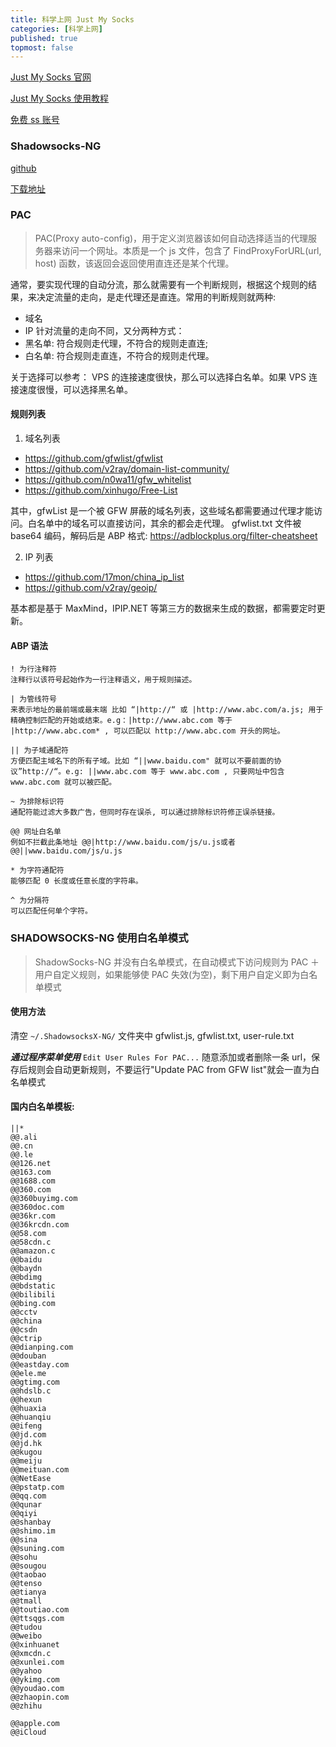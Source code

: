 ```yaml
---
title: 科学上网 Just My Socks
categories: [科学上网]
published: true
topmost: false
---
```


[Just My Socks 官网](https://justmysocks2.net/members/index.php?language=chinese)

[Just My Socks 使用教程](https://github.com/killgcd/justmysocks/blob/master/README.md)

[免费 ss 账号](https://github.com/bannedbook/fanqiang/wiki/%E5%85%8D%E8%B4%B9ss%E8%B4%A6%E5%8F%B7)

### Shadowsocks-NG

[github](https://github.com/shadowsocks/ShadowsocksX-NG)

[下载地址](https://github.com/shadowsocks/ShadowsocksX-NG/releases/tag/v1.9.4)

### PAC

> PAC(Proxy auto-config)，用于定义浏览器该如何自动选择适当的代理服务器来访问一个网址。本质是一个 js 文件，包含了 FindProxyForURL(url, host) 函数，该返回会返回使用直连还是某个代理。

通常，要实现代理的自动分流，那么就需要有一个判断规则，根据这个规则的结果，来决定流量的走向，是走代理还是直连。常用的判断规则就两种:

- 域名
- IP 针对流量的走向不同，又分两种方式：
- 黑名单: 符合规则走代理，不符合的规则走直连;
- 白名单: 符合规则走直连，不符合的规则走代理。

关于选择可以参考：
VPS 的连接速度很快，那么可以选择白名单。如果 VPS 连接速度很慢，可以选择黑名单。

#### 规则列表

1. 域名列表

- https://github.com/gfwlist/gfwlist
- https://github.com/v2ray/domain-list-community/
- https://github.com/n0wa11/gfw_whitelist
- https://github.com/xinhugo/Free-List

其中，gfwList 是一个被 GFW 屏蔽的域名列表，这些域名都需要通过代理才能访问。白名单中的域名可以直接访问，其余的都会走代理。
gfwlist.txt 文件被 base64 编码，解码后是 ABP 格式: https://adblockplus.org/filter-cheatsheet

2. IP 列表

- https://github.com/17mon/china_ip_list
- https://github.com/v2ray/geoip/

基本都是基于 MaxMind，IPIP.NET 等第三方的数据来生成的数据，都需要定时更新。

#### ABP 语法

```
! 为行注释符
注释行以该符号起始作为一行注释语义，用于规则描述。

| 为管线符号
来表示地址的最前端或最末端 比如 “|http://“ 或 |http://www.abc.com/a.js; 用于精确控制匹配的开始或结束。e.g：|http://www.abc.com 等于 |http://www.abc.com* , 可以匹配以 http://www.abc.com 开头的网址。

|| 为子域通配符
方便匹配主域名下的所有子域。比如 “||www.baidu.com" 就可以不要前面的协议”http://“。e.g: ||www.abc.com 等于 www.abc.com , 只要网址中包含 www.abc.com 就可以被匹配。

~ 为排除标识符
通配符能过滤大多数广告，但同时存在误杀, 可以通过排除标识符修正误杀链接。

@@ 网址白名单
例如不拦截此条地址 @@|http://www.baidu.com/js/u.js或者 @@||www.baidu.com/js/u.js

* 为字符通配符
能够匹配 0 长度或任意长度的字符串。

^ 为分隔符
可以匹配任何单个字符。
```

### SHADOWSOCKS-NG 使用白名单模式

> ShadowSocks-NG 并没有白名单模式，在自动模式下访问规则为 PAC ＋用户自定义规则，如果能够使 PAC 失效(为空)，剩下用户自定义即为白名单模式

#### 使用方法

清空 `~/.ShadowsocksX-NG/` 文件夹中 gfwlist.js, gfwlist.txt, user-rule.txt

**_通过程序菜单使用_** `Edit User Rules For PAC...` 随意添加或者删除一条 url，保存后规则会自动更新规则，不要运行"Update PAC from GFW list"就会一直为白名单模式

#### 国内白名单模板:

```
||*
@@.ali
@@.cn
@@.le
@@126.net
@@163.com
@@1688.com
@@360.com
@@360buyimg.com
@@360doc.com
@@36kr.com
@@36krcdn.com
@@58.com
@@58cdn.c
@@amazon.c
@@baidu
@@baydn
@@bdimg
@@bdstatic
@@bilibili
@@bing.com
@@cctv
@@china
@@csdn
@@ctrip
@@dianping.com
@@douban
@@eastday.com
@@ele.me
@@gtimg.com
@@hdslb.c
@@hexun
@@huaxia
@@huanqiu
@@ifeng
@@jd.com
@@jd.hk
@@kugou
@@meiju
@@meituan.com
@@NetEase
@@pstatp.com
@@qq.com
@@qunar
@@qiyi
@@shanbay
@@shimo.im
@@sina
@@suning.com
@@sohu
@@sougou
@@taobao
@@tenso
@@tianya
@@tmall
@@toutiao.com
@@ttsqgs.com
@@tudou
@@weibo
@@xinhuanet
@@xmcdn.c
@@xunlei.com
@@yahoo
@@ykimg.com
@@youdao.com
@@zhaopin.com
@@zhihu

@@apple.com
@@iCloud
```

